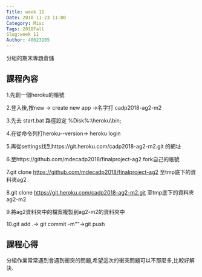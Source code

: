 ```yaml
---
Title: week 11
Date: 2018-11-23 11:00
Category: Misc
Tags: 2018Fall
Slug:week 11
Author: 40623105
---
```


分組的期末專題倉儲

<!-- PELICAN_END_SUMMARY -->

課程內容
----

1.先創一個heroku的帳號

2.登入後,按new → create new app →名字打 cadp2018-ag2-m2

3.先去 start.bat 路徑設定 %Disk%:\heroku\bin;

4.在從命令列打heroku--version→ heroku login

5.再從settings找到https://git.heroku.com/cadp2018-ag2-m2.git 的網址

6.至https://github.com/mdecadp2018/finalproject-ag2 fork自己的帳號

7.git clone https://github.com/mdecadp2018/finalproject-ag2 至tmp底下的資料夾ag2

8.git clone https://git.heroku.com/cadp2018-ag2-m2.git 至tmp底下的資料夾ag2-m2

9.將ag2資料夾中的檔案複製到ag2-m2的資料夾中

10.git add .→ git commit -m""→git push 






課程心得
----

分組作業常常遇到會遇到衝突的問題,希望這次的衝突問題可以不那麼多,比較好解決.



